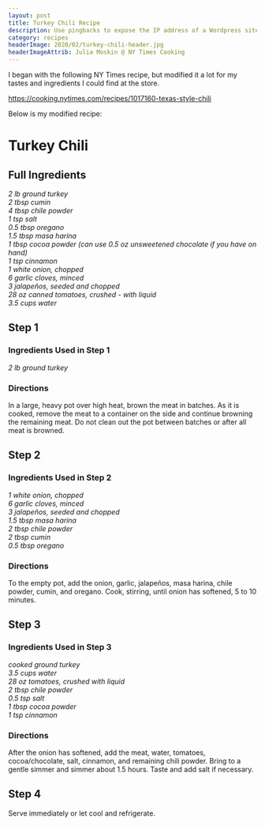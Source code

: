 ```yaml
---
layout: post
title: Turkey Chili Recipe
description: Use pingbacks to expose the IP address of a Wordpress site proxied by Cloudflare
category: recipes
headerImage: 2020/02/turkey-chili-header.jpg
headerImageAttrib: Julia Moskin @ NY Times Cooking
---
```


I began with the following NY Times recipe, but modified it a lot for my tastes
and ingredients I could find at the store.

<https://cooking.nytimes.com/recipes/1017160-texas-style-chili>

Below is my modified recipe:

# Turkey Chili


## Full Ingredients

*2 lb ground turkey*  
*2 tbsp cumin*  
*4 tbsp chile powder*  
*1 tsp salt*  
*0.5 tbsp oregano*  
*1.5 tbsp masa harina*  
*1 tbsp cocoa powder (can use 0.5 oz unsweetened chocolate if you have on hand)*  
*1 tsp cinnamon*  
*1 white onion, chopped*  
*6 garlic cloves, minced*  
*3 jalapeños, seeded and chopped*  
*28 oz canned tomatoes, crushed - with liquid*  
*3.5 cups water*

## Step 1

### Ingredients Used in Step 1

*2 lb ground turkey*

### Directions

In a large, heavy pot over high heat, brown the meat in batches. As it is cooked, remove the meat to a container on the side and continue browning the remaining meat. Do not clean out the pot between batches or after all meat is browned.

## Step 2

### Ingredients Used in Step 2

*1 white onion, chopped*  
*6 garlic cloves, minced*  
*3 jalapeños, seeded and chopped*  
*1.5 tbsp masa harina*  
*2 tbsp chile powder*  
*2 tbsp cumin*  
*0.5 tbsp oregano*

### Directions

To the empty pot, add the onion, garlic, jalapeños, masa harina, chile powder, cumin, and oregano. Cook, stirring, until onion has softened, 5 to 10 minutes.

## Step 3

### Ingredients Used in Step 3

*cooked ground turkey*  
*3.5 cups water*  
*28 oz tomatoes, crushed with liquid*  
*2 tbsp chile powder*  
*0.5 tsp salt*  
*1 tbsp cocoa powder*  
*1 tsp cinnamon*

### Directions

After the onion has softened, add the meat, water, tomatoes, cocoa/chocolate, salt, cinnamon, and remaining chili powder. Bring to a gentle simmer and simmer about 1.5 hours. Taste and add salt if necessary.

## Step 4

Serve immediately or let cool and refrigerate.
